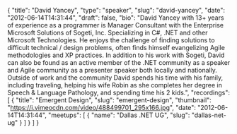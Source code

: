 {
  "title": "David Yancey",
  "type": "speaker",
  "slug": "david-yancey",
  "date": "2012-06-14T14:31:44",
  "draft": false,
  "bio": "David Yancey with 13+ years of experience as a programmer is Manager Consultant with the Enterprise Microsoft Solutions of Sogeti, Inc. Specializing in C#, .NET and other Microsoft Technologies. He enjoys the challenge of finding solutions to difficult technical / design problems, often finds himself evangelizing Agile methodologies and XP practices. In addition to his work with Sogeti, David can also be found as an active member of the .NET community as a speaker and Agile community as a presenter speaker both locally and nationally. Outside of work and the community David spends his time with his family, including traveling, helping his wife Robin as she completes her degree in Speech &amp; Language Pathology, and spending time his 2 kids.",
  "recordings": [
    {
      "title": "Emergent Design",
      "slug": "emergent-design",
      "thumbnail": "https://i.vimeocdn.com/video/488499701_295x166.jpg",
      "date": "2012-06-14T14:31:44",
      "meetups": [
        {
          "name": "Dallas .NET UG",
          "slug": "dallas-net-ug"
        }
      ]
    }
  ]
}
